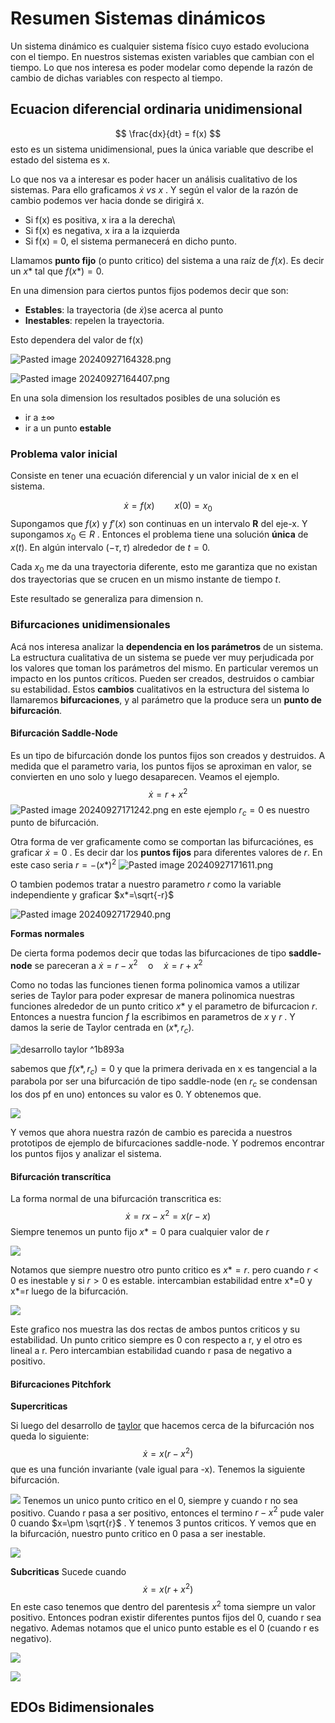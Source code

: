# Resumen Sistemas dinámicos

Un sistema dinámico es cualquier sistema físico cuyo estado evoluciona con el tiempo. En nuestros sistemas existen variables que cambian con el tiempo. Lo que nos interesa es poder modelar como depende la razón de cambio de dichas variables con respecto al tiempo. 

## Ecuacion diferencial ordinaria unidimensional

$$
\frac{dx}{dt} = f(x)
$$
esto es un sistema unidimensional, pues la única variable que describe el estado del sistema es x. 

Lo que nos va a interesar es poder hacer un análisis cualitativo de los sistemas. Para ello graficamos $\dot{x} \ vs \ x$ . Y según el valor de la razón de cambio podemos ver hacia donde se dirigirá x. 

- Si f(x) es positiva, x ira a la derecha\
- Si f(x) es negativa, x ira a la izquierda
- Si f(x) = 0, el sistema permanecerá en dicho punto.

Llamamos **punto fijo** (o punto critico) del sistema a una raíz de $f(x)$. Es decir un $x*$ tal que $f(x*)=0$.

En una dimension para ciertos puntos fijos podemos decir que son:

- **Estables**: la trayectoria (de $\dot{x}$)se acerca al punto
- **Inestables**: repelen la trayectoria.

Esto dependera del valor de f(x)

![Pasted image 20240927164328.png](Pasted%20image%2020240927164328.png)

![Pasted image 20240927164407.png](Pasted%20image%2020240927164407.png)

En una sola dimension los resultados posibles de una solución es 
- ir a $\pm\infty$ 
- ir a un punto **estable** 


### Problema valor inicial
Consiste en tener una ecuación diferencial y un valor inicial de x en el sistema.

$$
\dot{x}=f(x) \qquad x(0)=x_0
$$
Supongamos que $f(x)$ y $f'(x)$ son continuas en un intervalo **R** del eje-x. Y supongamos $x_0 \in R$ . Entonces el problema tiene una solución **única** de $x(t)$. En algún intervalo $(-\tau,\tau)$ alrededor de $t=0$.

Cada $x_0$ me da una trayectoria diferente, esto me garantiza que no existan dos trayectorias que se crucen en un mismo instante de tiempo $t$.

Este resultado se generaliza para dimension n.

### Bifurcaciones unidimensionales

Acá nos interesa analizar la **dependencia en los parámetros** de un sistema. La estructura cualitativa de un sistema se puede ver muy perjudicada por los valores que toman los parámetros del mismo. En particular veremos un impacto en los puntos críticos. Pueden ser creados, destruidos o cambiar su estabilidad. Estos **cambios** cualitativos en la estructura del sistema lo llamaremos **bifurcaciones**, y al parámetro que la produce sera un **punto de bifurcación**.

#### Bifurcación Saddle-Node
Es un tipo de bifurcación donde los puntos fijos son creados y destruidos. A medida que el parametro varia, los puntos fijos se aproximan en valor, se convierten en uno solo y luego desaparecen. Veamos el ejemplo.
$$ \dot{x} = r + x^2 $$
![Pasted image 20240927171242.png](Pasted%20image%2020240927171242.png)
en este ejemplo $r_c=0$ es nuestro punto de bifurcación.

Otra forma de ver graficamente como se comportan las bifurcaciónes, es graficar $\dot{x} = 0$ . Es decir dar los **puntos fijos** para diferentes valores de $r$. En este caso seria $r = -(x*)^2$ 
![Pasted image 20240927171611.png](Pasted%20image%2020240927171611.png)

O tambien podemos tratar a nuestro parametro $r$ como la variable independiente y graficar $x*=\sqrt{-r}$

![Pasted image 20240927172940.png](Pasted%20image%2020240927172940.png)

**Formas normales** 

De cierta forma podemos decir que todas las bifurcaciones de tipo **saddle-node** se pareceran a $\dot{x}= r-x^2 \quad \text{o} \quad \dot{x}=r+x^2$

Como no todas las funciones tienen forma polinomica vamos a utilizar series de Taylor para poder expresar de manera polinomica nuestras funciones alrededor de un punto critico $x*$ y el parametro de bifurcacion $r$. Entonces a nuestra funcion $f$ la escribimos en parametros de $x$ y $r$ . Y damos la serie de Taylor centrada en ($x*,r_c$). 

![desarrollo taylor](Pasted%20image%2020240927173913.png) ^1b893a

sabemos que $f(x*,r_c)=0$ y que la primera derivada en x es tangencial a la parabola por ser una bifurcación de tipo saddle-node (en $r_c$ se condensan los dos pf en uno) entonces su valor es 0. Y obtenemos que.

![](Pasted%20image%2020240927174137.png)

Y vemos que ahora nuestra razón de cambio es parecida a nuestros prototipos de ejemplo de bifurcaciones saddle-node. Y podremos encontrar los puntos fijos y analizar el sistema. 

#### Bifurcación transcrítica
La forma normal de una bifurcación transcritica es:
$$
\dot{x} = rx -x^2 = x(r-x)
$$
Siempre tenemos un punto fijo $x*=0$ para cualquier valor de $r$

![](Pasted%20image%2020240927180445.png)

Notamos que siempre nuestro otro punto critico es $x*=r$. pero cuando $r<0$ es inestable y si $r>0$ es estable. intercambian estabilidad entre x*=0 y x*=r luego de la bifurcación.

![](Pasted%20image%2020240927180815.png)

Este grafico nos muestra las dos rectas de ambos puntos criticos y su estabilidad. Un punto critico siempre es 0 con respecto a r, y el otro es lineal a r. Pero intercambian estabilidad cuando r pasa de negativo a positivo. 

#### Bifurcaciones Pitchfork
**Supercriticas**

Si luego del desarrollo de [taylor](#^1b893a) que hacemos cerca de la bifurcación nos queda lo siguiente:
$$
\dot{x} = x(r-x^2)
$$
que es una función invariante (vale igual para -x). Tenemos la siguiente bifurcación.

![](Pasted%20image%2020240927183207.png)
Tenemos un unico punto critico en el 0, siempre y cuando r no sea positivo. Cuando r pasa a ser positivo, entonces el termino $r-x^2$ pude valer 0 cuando $x=\pm \sqrt{r}$ . Y tenemos 3 puntos criticos. Y vemos que en la bifurcación, nuestro punto critico en 0 pasa a ser inestable. 

![](Pasted%20image%2020240927183430.png)

**Subcriticas**
Sucede cuando 
$$\dot{x} = x(r+x^2)$$
En este caso tenemos que dentro del parentesis $x^2$ toma siempre un valor positivo. Entonces podran existir diferentes puntos fijos del 0, cuando r sea negativo. Ademas notamos que el unico punto estable es el 0 (cuando r es negativo).

![](Pasted%20image%2020240927184343.png)

![](Pasted%20image%2020240927184156.png)


## EDOs Bidimensionales

